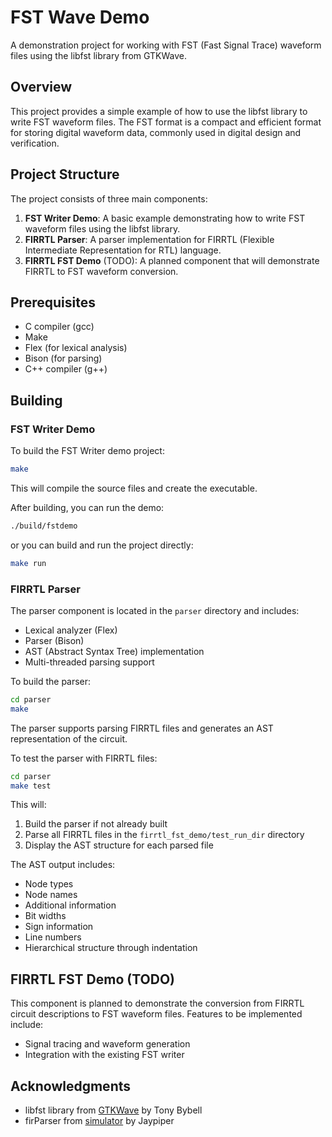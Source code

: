 # FST Wave Demo

A demonstration project for working with FST (Fast Signal Trace) waveform files using the libfst library from GTKWave.

## Overview

This project provides a simple example of how to use the libfst library to write FST waveform files. The FST format is a compact and efficient format for storing digital waveform data, commonly used in digital design and verification.

## Project Structure

The project consists of three main components:

1. **FST Writer Demo**: A basic example demonstrating how to write FST waveform files using the libfst library.
2. **FIRRTL Parser**: A parser implementation for FIRRTL (Flexible Intermediate Representation for RTL) language.
3. **FIRRTL FST Demo** (TODO): A planned component that will demonstrate FIRRTL to FST waveform conversion.

## Prerequisites

- C compiler (gcc)
- Make
- Flex (for lexical analysis)
- Bison (for parsing)
- C++ compiler (g++)

## Building

### FST Writer Demo

To build the FST Writer demo project:

```bash
make
```

This will compile the source files and create the executable.

After building, you can run the demo:

```bash
./build/fstdemo
```

or you can build and run the project directly:

```bash
make run
```

### FIRRTL Parser

The parser component is located in the `parser` directory and includes:

- Lexical analyzer (Flex)
- Parser (Bison)
- AST (Abstract Syntax Tree) implementation
- Multi-threaded parsing support

To build the parser:

```bash
cd parser
make
```

The parser supports parsing FIRRTL files and generates an AST representation of the circuit.

To test the parser with FIRRTL files:

```bash
cd parser
make test
```

This will:
1. Build the parser if not already built
2. Parse all FIRRTL files in the `firrtl_fst_demo/test_run_dir` directory
3. Display the AST structure for each parsed file

The AST output includes:
- Node types
- Node names
- Additional information
- Bit widths
- Sign information
- Line numbers
- Hierarchical structure through indentation

## FIRRTL FST Demo (TODO)

This component is planned to demonstrate the conversion from FIRRTL circuit descriptions to FST waveform files. Features to be implemented include:

- Signal tracing and waveform generation
- Integration with the existing FST writer

## Acknowledgments

- libfst library from [GTKWave](https://github.com/gtkwave/gtkwave) by Tony Bybell 
- firParser from [simulator](https://github.com/jaypiper/simulator) by Jaypiper 